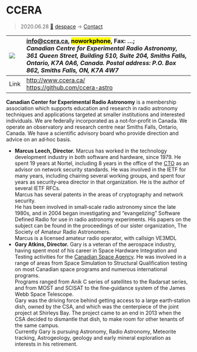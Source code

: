 # CCERA
> 2020.06.28 [🚀](../index/index.md) [despace](index.md) → [Contact](contact.md)

|[![](f/contact/c/ccera_logo1_thumb.jpg)](f/contact/c/ccera_logo1.png)|<info@ccera.ca>, <mark>noworkphone</mark>, Fax: …;<br> *Canadian Centre for Experimental Radio Astronomy, 361 Queen Street, Building 510, Suite 204, Smiths Falls, Ontario, K7A 0A6, Canada. Postal address: P.O. Box 862, Smiths Falls, ON, K7A 4W7*|
|:--|:--|
|Link|<http://www.ccera.ca/><br> <https://github.com/ccera-astro>|

**Canadian Center for Experimental Radio Astronomy** is a membership association which supports education and research in radio astronomy techniques and applications targeted at smaller institutions and interested individuals. We are federally incorporated as a not‑for‑profit in Canada. We operate an observatory and research centre near Smiths Falls, Ontario, Canada. We have a scientific advisory board who provide direction and advice on an ad‑hoc basis.

<p style="page-break-after:always"> </p>

   - **Marcus Leech, Director.** Marcus has worked in the technology development industry in both software and hardware, since 1979. He spent 19 years at Nortel, including 8 years in the office of the [CTO](mgmt.md) as an advisor on network security standards. He was involved in the IETF for many years, including chairing several working groups, and spent four years as security‑area director in that organization. He is the author of several IETF RFCs.<br> Marcus has several patents in the areas of cryptography and network security.<br> He has been involved in small‑scale radio astronomy since the late 1980s, and in 2004 began investigating and “evangelizing” Software Defined Radio for use in radio astronomy experiments. His papers on the subject can be found in the proceedings of our sister organization, The Society of Amateur Radio Astronomers.<br> Marcus is a licensed amateur radio operator, with callsign VE3MDL
   - **Gary Atkins, Director.** Gary is a veteran of the aerospace industry, having spent most of his career in Space Hardware Integration and Testing activities for the [Canadian Space Agency](zz_csa.md). He was involved in a range of areas from Space Simulation to Structural Qualification testing on most Canadian space programs and numerous international programs.<br> Programs ranged from Anik C series of satellites to the Radarsat series, and from MOST and SCISAT to the fine‑guidance system of the James Webb Space Telescope.<br> Gary was the driving force behind getting access to a large earth‑station dish, owned by the CSA, and which was the centerpiece of the joint project at Shirleys Bay. The project came to an end in 2013 when the CSA decided to dismantle that dish, to make room for other tenants of the same campus.<br> Currently Gary is pursuing Astronomy, Radio Astronomy, Meteorite tracking, Astrogeology, geology and early mineral exploration as interests in his retirement.

